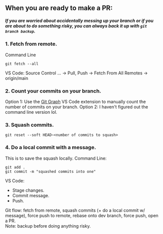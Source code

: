 
## When you are ready to make a PR:

##### If you are worried about accidentally messing up your branch or if you are about to do something risky, you can always back it up with `git branch backup`.

### 1. Fetch from remote.
Command Line
```
git fetch --all 
```

VS Code: Source Control ... &rarr; Pull, Push &rarr; Fetch From All Remotes &rarr; origin/main

### 2. Count your commits on your branch.
Option 1: Use the [Git Graph](https://marketplace.visualstudio.com/items?itemName=mhutchie.git-graph) VS Code extension to manually count the number of commits on your branch.
Option 2: I haven't figured out the command line version lol.

### 3. Squash commits.
`git reset --soft HEAD~<number of commits to squash>`

### 4. Do a local commit with a message.
This is to save the squash locally.
Command Line:
```
git add .
git commit -m "squashed commits into one"
```

VS Code:
- Stage changes.
- Commit message.
- Push.


Git flow: fetch from remote, squash commits (+ do a local commit w/ message), force push to remote, rebase onto dev branch, force push, open a PR.  
Note: backup before doing anything risky.